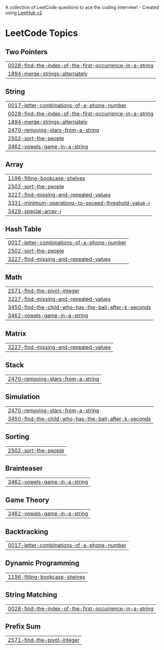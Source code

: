 A collection of LeetCode questions to ace the coding interview! - Created using [LeetHub v2](https://github.com/arunbhardwaj/LeetHub-2.0)
<!---LeetCode Topics Start-->
# LeetCode Topics
## Two Pointers
|  |
| ------- |
| [0028-find-the-index-of-the-first-occurrence-in-a-string](https://github.com/akhilvijayakuamr/leetcode-/tree/master/0028-find-the-index-of-the-first-occurrence-in-a-string) |
| [1894-merge-strings-alternately](https://github.com/akhilvijayakuamr/leetcode-/tree/master/1894-merge-strings-alternately) |
## String
|  |
| ------- |
| [0017-letter-combinations-of-a-phone-number](https://github.com/akhilvijayakuamr/leetcode-/tree/master/0017-letter-combinations-of-a-phone-number) |
| [0028-find-the-index-of-the-first-occurrence-in-a-string](https://github.com/akhilvijayakuamr/leetcode-/tree/master/0028-find-the-index-of-the-first-occurrence-in-a-string) |
| [1894-merge-strings-alternately](https://github.com/akhilvijayakuamr/leetcode-/tree/master/1894-merge-strings-alternately) |
| [2470-removing-stars-from-a-string](https://github.com/akhilvijayakuamr/leetcode-/tree/master/2470-removing-stars-from-a-string) |
| [2502-sort-the-people](https://github.com/akhilvijayakuamr/leetcode-/tree/master/2502-sort-the-people) |
| [3462-vowels-game-in-a-string](https://github.com/akhilvijayakuamr/leetcode-/tree/master/3462-vowels-game-in-a-string) |
## Array
|  |
| ------- |
| [1196-filling-bookcase-shelves](https://github.com/akhilvijayakuamr/leetcode-/tree/master/1196-filling-bookcase-shelves) |
| [2502-sort-the-people](https://github.com/akhilvijayakuamr/leetcode-/tree/master/2502-sort-the-people) |
| [3227-find-missing-and-repeated-values](https://github.com/akhilvijayakuamr/leetcode-/tree/master/3227-find-missing-and-repeated-values) |
| [3331-minimum-operations-to-exceed-threshold-value-i](https://github.com/akhilvijayakuamr/leetcode-/tree/master/3331-minimum-operations-to-exceed-threshold-value-i) |
| [3429-special-array-i](https://github.com/akhilvijayakuamr/leetcode-/tree/master/3429-special-array-i) |
## Hash Table
|  |
| ------- |
| [0017-letter-combinations-of-a-phone-number](https://github.com/akhilvijayakuamr/leetcode-/tree/master/0017-letter-combinations-of-a-phone-number) |
| [2502-sort-the-people](https://github.com/akhilvijayakuamr/leetcode-/tree/master/2502-sort-the-people) |
| [3227-find-missing-and-repeated-values](https://github.com/akhilvijayakuamr/leetcode-/tree/master/3227-find-missing-and-repeated-values) |
## Math
|  |
| ------- |
| [2571-find-the-pivot-integer](https://github.com/akhilvijayakuamr/leetcode-/tree/master/2571-find-the-pivot-integer) |
| [3227-find-missing-and-repeated-values](https://github.com/akhilvijayakuamr/leetcode-/tree/master/3227-find-missing-and-repeated-values) |
| [3450-find-the-child-who-has-the-ball-after-k-seconds](https://github.com/akhilvijayakuamr/leetcode-/tree/master/3450-find-the-child-who-has-the-ball-after-k-seconds) |
| [3462-vowels-game-in-a-string](https://github.com/akhilvijayakuamr/leetcode-/tree/master/3462-vowels-game-in-a-string) |
## Matrix
|  |
| ------- |
| [3227-find-missing-and-repeated-values](https://github.com/akhilvijayakuamr/leetcode-/tree/master/3227-find-missing-and-repeated-values) |
## Stack
|  |
| ------- |
| [2470-removing-stars-from-a-string](https://github.com/akhilvijayakuamr/leetcode-/tree/master/2470-removing-stars-from-a-string) |
## Simulation
|  |
| ------- |
| [2470-removing-stars-from-a-string](https://github.com/akhilvijayakuamr/leetcode-/tree/master/2470-removing-stars-from-a-string) |
| [3450-find-the-child-who-has-the-ball-after-k-seconds](https://github.com/akhilvijayakuamr/leetcode-/tree/master/3450-find-the-child-who-has-the-ball-after-k-seconds) |
## Sorting
|  |
| ------- |
| [2502-sort-the-people](https://github.com/akhilvijayakuamr/leetcode-/tree/master/2502-sort-the-people) |
## Brainteaser
|  |
| ------- |
| [3462-vowels-game-in-a-string](https://github.com/akhilvijayakuamr/leetcode-/tree/master/3462-vowels-game-in-a-string) |
## Game Theory
|  |
| ------- |
| [3462-vowels-game-in-a-string](https://github.com/akhilvijayakuamr/leetcode-/tree/master/3462-vowels-game-in-a-string) |
## Backtracking
|  |
| ------- |
| [0017-letter-combinations-of-a-phone-number](https://github.com/akhilvijayakuamr/leetcode-/tree/master/0017-letter-combinations-of-a-phone-number) |
## Dynamic Programming
|  |
| ------- |
| [1196-filling-bookcase-shelves](https://github.com/akhilvijayakuamr/leetcode-/tree/master/1196-filling-bookcase-shelves) |
## String Matching
|  |
| ------- |
| [0028-find-the-index-of-the-first-occurrence-in-a-string](https://github.com/akhilvijayakuamr/leetcode-/tree/master/0028-find-the-index-of-the-first-occurrence-in-a-string) |
## Prefix Sum
|  |
| ------- |
| [2571-find-the-pivot-integer](https://github.com/akhilvijayakuamr/leetcode-/tree/master/2571-find-the-pivot-integer) |
<!---LeetCode Topics End-->